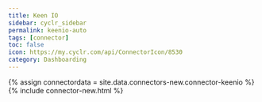 ```yaml
---
title: Keen IO
sidebar: cyclr_sidebar
permalink: keenio-auto
tags: [connector]
toc: false
icon: https://my.cyclr.com/api/ConnectorIcon/8530
category: Dashboarding
---
```

{% assign connectordata = site.data.connectors-new.connector-keenio %}
{% include connector-new.html %}	